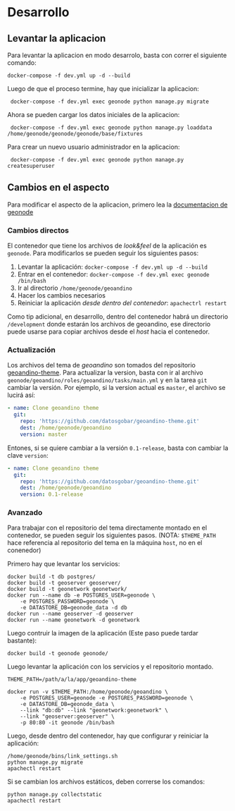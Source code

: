 # Desarrollo

## Levantar la aplicacion

Para levantar la aplicacion en modo desarrolo, basta con correr el siguiente comando:

    docker-compose -f dev.yml up -d --build

Luego de que el proceso termine, hay que inicializar la aplicacion:

     docker-compose -f dev.yml exec geonode python manage.py migrate

Ahora se pueden cargar los datos iniciales de la aplicacion:

     docker-compose -f dev.yml exec geonode python manage.py loaddata /home/geonode/geonode/geonode/base/fixtures

Para crear un nuevo usuario administrador en la aplicacion:

     docker-compose -f dev.yml exec geonode python manage.py createsuperuser

## Cambios en el aspecto

Para modificar el aspecto de la aplicacion, primero lea la [documentacion de geonode](https://geonode.readthedocs.io/en/master/tutorials/admin/customize_lookfeel/customize/theme_admin.html)

### Cambios directos

El contenedor que tiene los archivos de *look&feel* de la aplicación es `geonode`.
Para modificarlos se pueden seguir los siguientes pasos:

1. Levantar la aplicación: `docker-compose -f dev.yml up -d --build`
1. Entrar en el contenedor: `docker-compose -f dev.yml exec geonode /bin/bash`
1. Ir al directorio `/home/geonode/geoandino`
1. Hacer los cambios necesarios
1. Reiniciar la aplicación *desde dentro del contenedor*: `apachectrl restart`

Como tip adicional, en desarrollo, dentro del contenedor habrá un directorio `/development` donde estarán los archivos de geoandino, ese directorio puede usarse para copiar archivos desde el *host* hacia el contenedor.

### Actualización

Los archivos del tema de *geoandino* son tomados del repositorio [geoandino-theme](https://github.com/datosgobar/geoandino-theme).
Para actualizar la version, basta con ir al archivo `geonode/geoandino/roles/geoandino/tasks/main.yml` y en la tarea `git` cambiar la versión.
Por ejemplo, si la version actual es `master`, el archivo se lucirá así:

```yml
- name: Clone geoandino theme
  git:
    repo: 'https://github.com/datosgobar/geoandino-theme.git'
    dest: /home/geonode/geoandino
    version: master
```

Entones, si se quiere cambiar a la versión `0.1-release`, basta con cambiar la clave `version`:

```yml
- name: Clone geoandino theme
  git:
    repo: 'https://github.com/datosgobar/geoandino-theme.git'
    dest: /home/geonode/geoandino
    version: 0.1-release
```

### Avanzado

Para trabajar con el repositorio del tema directamente montado en el contenedor, se pueden seguir los siguientes pasos.
(NOTA: `$THEME_PATH` hace referencia al repositorio del tema en la máquina `host`, no en el conenedor)

Primero hay que levantar los servicios:

    docker build -t db postgres/
    docker build -t geoserver geoserver/
    docker build -t geonetwork geonetwork/
    docker run --name db -e POSTGRES_USER=geonode \
        -e POSTGRES_PASSWORD=geonode \
        -e DATASTORE_DB=geonode_data -d db
    docker run --name geoserver -d geoserver
    docker run --name geonetwork -d geonetwork

Luego contruir la imagen de la aplicación (Este paso puede tardar bastante):

    docker build -t geonode geonode/

Luego levantar la aplicación con los servicios y el repositorio montado.

    THEME_PATH=/path/a/la/app/geoandino-theme

    docker run -v $THEME_PATH:/home/geonode/geoandino \
        -e POSTGRES_USER=geonode -e POSTGRES_PASSWORD=geonode \
        -e DATASTORE_DB=geonode_data \
        --link "db:db" --link "geonetwork:geonetwork" \
        --link "geoserver:geoserver" \
        -p 80:80 -it geonode /bin/bash

Luego, desde dentro del contenedor, hay que configurar y reiniciar la aplicación:

    /home/geonode/bins/link_settings.sh
    python manage.py migrate
    apachectl restart

Si se cambian los archivos estáticos, deben correrse los comandos:

    python manage.py collectstatic
    apachectl restart